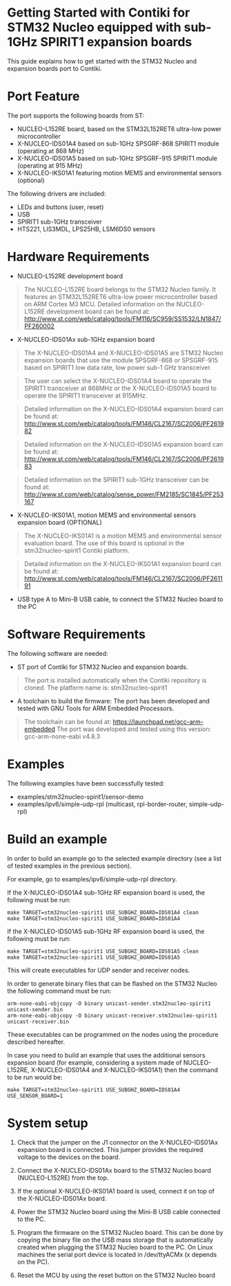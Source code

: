 Getting Started with Contiki for STM32 Nucleo equipped with sub-1GHz SPIRIT1 expansion boards
=============================================================================================

This guide explains how to get started with the STM32 Nucleo and expansion boards port to Contiki.

Port Feature
============

The port supports the following boards from ST:
-	NUCLEO-L152RE board, based on the STM32L152RET6 ultra-low power microcontroller
-	X-NUCLEO-IDS01A4 based on sub-1GHz SPSGRF-868 SPIRIT1 module (operating at 868 MHz)
-	X-NUCLEO-IDS01A5 based on sub-1GHz SPSGRF-915 SPIRIT1 module (operating at 915 MHz)
-   X-NUCLEO-IKS01A1 featuring motion MEMS and environmental sensors (optional)

The following drivers are included:
- LEDs and buttons (user, reset)
- USB
- SPIRIT1 sub-1GHz transceiver  
- HTS221, LIS3MDL, LPS25HB, LSM6DS0 sensors


Hardware Requirements
=====================

* NUCLEO-L152RE development board

 >The NUCLEO-L152RE board belongs to the STM32 Nucleo family.
It features an STM32L152RET6 ultra-low power microcontroller based on ARM Cortex M3 MCU.
Detailed information on the NUCLEO-L152RE development board can be found at:
http://www.st.com/web/catalog/tools/FM116/SC959/SS1532/LN1847/PF260002


* X-NUCLEO-IDS01Ax sub-1GHz expansion board

 >The X-NUCLEO-IDS01A4 and X-NUCLEO-IDS01A5 are STM32 Nucleo expansion boards that use 
the module SPSGRF-868 or SPSGRF-915 based on SPIRIT1 low data rate, low power sub-1 GHz transceiver.

 >The user can select the X-NUCLEO-IDS01A4 board to operate the SPIRIT1 transceiver at 868MHz or the X-NUCLEO-IDS01A5 board to operate the SPIRIT1 transceiver at 915MHz.

 >Detailed information on the X-NUCLEO-IDS01A4 expansion board can be found at:
http://www.st.com/web/catalog/tools/FM146/CL2167/SC2006/PF261982

 >Detailed information on the X-NUCLEO-IDS01A5 expansion board can be found at:
http://www.st.com/web/catalog/tools/FM146/CL2167/SC2006/PF261983 

 >Detailed information on the SPIRIT1 sub-1GHz transceiver can be found at:
http://www.st.com/web/catalog/sense_power/FM2185/SC1845/PF253167

* X-NUCLEO-IKS01A1, motion MEMS and environmental sensors expansion board (OPTIONAL)

 >The X-NUCLEO-IKS01A1 is a motion MEMS and environmental sensor evaluation board.
The use of this board is optional in the stm32nucleo-spirit1 Contiki platform. 

 >Detailed information on the X-NUCLEO-IKS01A1 expansion board can be found at:
http://www.st.com/web/catalog/tools/FM146/CL2167/SC2006/PF261191


* USB type A to Mini-B USB cable, to connect the STM32 Nucleo board to the PC

Software Requirements
=====================

The following software are needed:

* ST port of Contiki for STM32 Nucleo and expansion boards. 
 >The port is installed automatically when the Contiki repository is cloned.
The platform name is: stm32nucleo-spirit1

* A toolchain to build the firmware: The port has been developed and tested with GNU Tools 
for ARM Embedded Processors.
 >The toolchain can be found at: https://launchpad.net/gcc-arm-embedded
The port was developed and tested using this version: gcc-arm-none-eabi v4.8.3


Examples
========

The following examples have been successfully tested:

* examples/stm32nucleo-spirit1/sensor-demo
* examples/ipv6/simple-udp-rpl (multicast, rpl-border-router, simple-udp-rpl)


Build an example
================
In order to build an example go to the selected example directory (see a list of tested
examples in the previous section).

For example, go to examples/ipv6/simple-udp-rpl directory.

	
If the X-NUCLEO-IDS01A4 sub-1GHz RF expansion board is used, the following must be run:

	make TARGET=stm32nucleo-spirit1 USE_SUBGHZ_BOARD=IDS01A4 clean
	make TARGET=stm32nucleo-spirit1 USE_SUBGHZ_BOARD=IDS01A4

If the X-NUCLEO-IDS01A5 sub-1GHz RF expansion board is used, the following must be run:

	make TARGET=stm32nucleo-spirit1 USE_SUBGHZ_BOARD=IDS01A5 clean
	make TARGET=stm32nucleo-spirit1 USE_SUBGHZ_BOARD=IDS01A5
	
	
This will create executables for UDP sender and receiver nodes.

In order to generate binary files that can be flashed on the STM32 Nucleo the following command must be run:

	arm-none-eabi-objcopy -O binary unicast-sender.stm32nucleo-spirit1 unicast-sender.bin
	arm-none-eabi-objcopy -O binary unicast-receiver.stm32nucleo-spirit1 unicast-receiver.bin

These executables can be programmed on the nodes using the procedure described hereafter.


In case you need to build an example that uses the additional sensors expansion board 
(for example, considering a system made of NUCLEO-L152RE, X-NUCLEO-IDS01A4 and X-NUCLEO-IKS01A1)
then the command to be run would be:

	make TARGET=stm32nucleo-spirit1 USE_SUBGHZ_BOARD=IDS01A4 USE_SENSOR_BOARD=1

System setup
============ 

1. Check that the jumper on the J1 connector on the X-NUCLEO-IDS01Ax expansion board is connected. 
This jumper provides the required voltage to the devices on the board.

2. Connect the X-NUCLEO-IDS01Ax board to the STM32 Nucleo board (NUCLEO-L152RE) from the top.

3. If the optional X-NUCLEO-IKS01A1 board is used, connect it on top of the X-NUCLEO-IDS01Ax board.

4. Power the STM32 Nucleo board using the Mini-B USB cable connected to the PC.

5. Program the firmware on the STM32 Nucleo board. 
This can be done by copying the binary file on the USB mass storage that is 
automatically created when plugging the STM32 Nucleo board to the PC.
On Linux machines the serial port device is located in /dev/ttyACMx (x depends on the PC).

6. Reset the MCU by using the reset button on the STM32 Nucleo board









